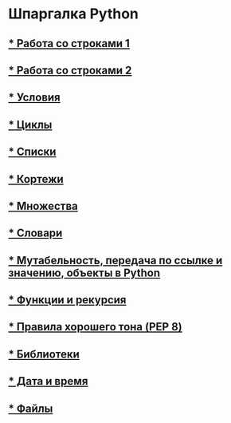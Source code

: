# Шпаргалка Python

## [* Работа со строками 1](/pages/lines1.md)

## [* Работа со строками 2](/pages/lines2.md)

## [* Условия](/pages/condition.md)

## [* Циклы](/pages/cycles.md)

## [* Списки](/pages/lists.md)

## [* Кортежи](/pages/tuples.md)

## [* Множества](/pages/sets.md)

## [* Словари](/pages/dicts.md)

## [* Мутабельность, передача по ссылке и значению, объекты в Python](/pages/objects.md)

## [* Функции и рекурсия](/pages/functions.md)

## [* Правила хорошего тона (PEP 8)](/pages/pep8.md)

## [* Библиотеки](/pages/libs.md)

## [* Дата и время ](/pages/time.md)

## [* Файлы ](/pages/files.md)